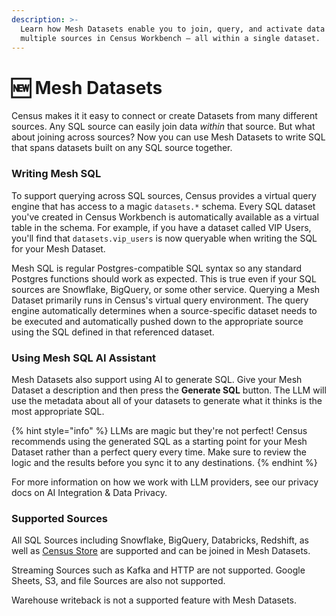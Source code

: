 ```yaml
---
description: >-
  Learn how Mesh Datasets enable you to join, query, and activate data across
  multiple sources in Census Workbench — all within a single dataset.
---
```


# 🆕 Mesh Datasets

Census makes it it easy to connect or create Datasets from many different sources. Any SQL source can easily join data _within_ that source. But what about joining across sources? Now you can use Mesh Datasets to write SQL that spans datasets built on any SQL source together.

### Writing Mesh SQL&#x20;

To support querying across SQL sources, Census provides a virtual query engine that has access to a magic `datasets.*` schema. Every SQL dataset you've created in Census Workbench is automatically available as a virtual table in the schema. For example, if you have a dataset called VIP Users, you'll find that `datasets.vip_users` is now queryable when writing the SQL for your Mesh Dataset.

Mesh SQL is regular Postgres-compatible SQL syntax so any standard Postgres functions should work as expected. This is true even if your SQL sources are Snowflake, BigQuery, or some other service. Querying a Mesh Dataset primarily runs in Census's virtual query environment. The query engine automatically determines when a source-specific dataset needs to be executed and automatically pushed down to the appropriate source using the SQL defined in that referenced dataset.&#x20;

### Using Mesh SQL AI Assistant

Mesh Datasets also support using AI to generate SQL. Give your Mesh Dataset a description and then press the **Generate SQL** button. The LLM will use the metadata about all of your datasets to generate what it thinks is the most appropriate SQL.&#x20;

{% hint style="info" %}
LLMs are magic but they're not perfect! Census recommends using the generated SQL as a starting point for your Mesh Dataset rather than a perfect query every time. Make sure to review the logic and the results before you sync it to any destinations.
{% endhint %}

For more information on how we work with LLM providers, see our privacy docs on AI Integration & Data Privacy.

### Supported Sources

All SQL Sources including Snowflake, BigQuery, Databricks, Redshift, as well as [Census Store](../../misc/data-storage/census-store/) are supported and can be joined in Mesh Datasets.&#x20;

Streaming Sources such as Kafka and HTTP are not supported. Google Sheets, S3, and file Sources are also not supported. &#x20;

Warehouse writeback is not a supported feature with Mesh Datasets.
